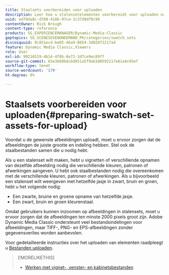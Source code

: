 ```yaml
---
title: Staalsets voorbereiden voor uploaden
description: Leer hoe u stalensetelementen voorbereidt voor uploaden naar Adobe Dynamic Media Classic.
uuid: ed78da8c-d708-418b-97ce-3c37d9df9c90
contentOwner: Rick Brough
content-type: reference
products: SG_EXPERIENCEMANAGER/Dynamic-Media-Classic
geptopics: SG_SCENESEVENONDEMAND_PK/categories/swatch_sets
discoiquuid: 0c851ecd-be05-46a9-8654-3d028f3217a4
feature: Dynamic Media Classic,Viewers
role: User
exl-id: 90216519-4b14-4f8b-8e72-3d7ce9ec89ff
source-git-commit: 65e3b69bdcbd651a5f9ab100592217e61a8c05ef
workflow-type: tm+mt
source-wordcount: '179'
ht-degree: 0%

---
```


# Staalsets voorbereiden voor uploaden{#preparing-swatch-set-assets-for-upload}

Voordat u de gewenste afbeeldingen uploadt, moet u ervoor zorgen dat de afbeeldingen de juiste grootte en indeling hebben. Stel ook de staalbestanden samen die u nodig hebt.

Als u een stalenset wilt maken, hebt u vignetten of verschillende opnamen van dezelfde afbeelding nodig die verschillende kleuren, patronen of afwerkingen aangeven. U hebt ook staalbestanden nodig die overeenkomen met de verschillende kleuren, patronen of afwerkingen. Als u bijvoorbeeld een stalenset wilt weergeven met hetzelfde jasje in zwart, bruin en groen, hebt u het volgende nodig:

* Een zwarte, bruine en groene opname van hetzelfde jasje.
* Een zwart, bruin en groen kleurenstaal.

Omdat gebruikers kunnen inzoomen op afbeeldingen in stalensets, moet u ervoor zorgen dat de afbeeldingen ten minste 2000 pixels groot zijn. Adobe Dynamic Media Classic ondersteunt veel bestandsindelingen voor afbeeldingen, maar TIFF-, PNG- en EPS-afbeeldingen zonder gegevensverlies worden aanbevolen.

Voor gedetailleerde instructies over het uploaden van elementen raadpleegt u [Bestanden uploaden](uploading-files.md#uploading_files).

>[!MORELIKETHIS]
>
>* [Werken met vignet-, venster- en kabinetsbestanden](vignette-window-covering-cabinet-files.md#working_with_vignette_window_covering_and_cabinet_files)

